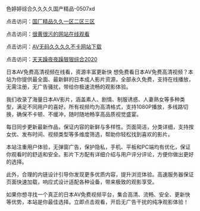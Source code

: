 色婷婷综合久久久久国产精品-0507xd


点击访问：<a href="https://gfd-5xg.pages.dev/">国厂精品久久一区二区三区</a>

点击访问：<a href="https://vassv.pages.dev/">很黄很污的网站在线观看</a>

点击访问：<a href="https://cfad.pages.dev/">AV无码久久久久不卡网站下载</a>

点击访问：<a href="https://rtj-3zo.pages.dev/">天天躁夜夜躁狠狠综合2020</a>

日本AV免费高清视频在线看，资源丰富更新快
想免费看日本AV免费高清视频？本站为你提供最全面、最新鲜的日本成人影片资源，全部永久免费，支持在线播放，无需注册，无广告骚扰，带给你极速流畅的观影体验。

我们收录了海量日本AV影片，涵盖素人、剧情、制服诱惑、人妻熟女等多种类型，满足不同用户的喜好。所有视频均为高清格式，支持1080P播放，多线路切换，确保不卡顿、不缓冲，随时随地畅享高品质视觉盛宴。

每日同步更新最新作品，保证内容的新鲜与多样性。页面简洁，分类详细，支持按女优、发布时间、视频类型等多维度筛选，帮助你轻松找到喜欢的影片。

本站注重用户体验，无弹窗广告，保护隐私，手机、平板和PC端均有优化，保证你观看时的舒适和安全。影片下方配有详细介绍与用户评分评论，方便你做出更好的选择。

此外，合理的内链设计引导你发现更多优质内容，提升浏览体验。高速服务器保证页面快速加载，响应式设计适配各种设备，带来极致的观影享受。

如果你想寻找一个真正的日本AV免费视频平台，集合高清、流畅、安全、更新快等优势，本站是你最佳选择。立即点击观看，开启无广告干扰的纯净观影体验！



<span style="display:none;">[Canonical link](https://github.com/662xued/61425 ）</span>
